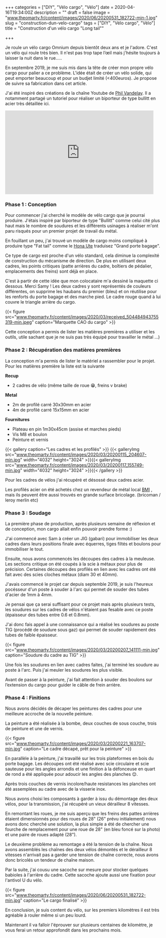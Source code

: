 +++
categories = ["DIY", "Vélo cargo", "Vélo"]
date = 2020-04-16T19:34:00Z
description = ""
draft = false
image = "www.theomarty.fr/content/images/2020/06/20200531_182722-min-1.jpg"
slug = "construction-dun-velo-cargo"
tags = ["DIY", "Vélo cargo", "Vélo"]
title = "Construction d'un vélo cargo \"Long tail\""

+++


Je roule un vélo cargo Omnium depuis bientôt deux ans et je l'adore. C'est un vélo qui roule très bien. Il n'est pas trop tape l’œil mais j'hésite toujours à laisser la nuit dans le rue.....

En septembre 2019, je me suis mis dans la tête de créer mon propre vélo cargo pour palier a ce problème. L'idée était de créer un vélo solide, qui peut emporter beaucoup et pour un budjet limité (<400euros). Je propose de suivre sa fabrication dans cet article.

J'ai été inspiré des créations de la chaîne Youtube de [Phil Vandelay](https://www.youtube.com/channel/UCchU2gYo5UunA6uh6JVOd9A). Il a notamment partagé un tutoriel pour réaliser un biporteur de type bullitt en acier très détaillée ici.

<iframe width="480" height="270" src="https://www.youtube.com/embed/SDlnDEXlfm8?feature=oembed" frameborder="0" allow="accelerometer; autoplay; encrypted-media; gyroscope; picture-in-picture" allowfullscreen></iframe>

### Phase 1 : Conception

Pour commencer j'ai cherché le modèle de vélo cargo que je pourrai produire. J'étais inspiré par biporteur de type "Bullitt" comme celui cité plus haut mais le nombre de soudures et les différents usinages à réaliser m'ont paru risqués pour un premier projet de travail du métal.

En fouillant un peu, j'ai trouvé un modèle de cargo moins compliqué à produire type "Fat tail" comme le [Hona Ute](https://www.konaworld.com/ute.cfm) traduisez "Grand porte bagage".

Ce type de cargo est proche d'un vélo standard, cela diminue la complexité de construction du mécanisme de direction. De plus en utilisant deux cadres, les points critiques (patte arrières du cadre, boîtiers de pédalier, emplacements des freins) sont déjà en place.

C'est à partir de cette idée que mon colocataire m'a dessiné la maquette ci dessous. Merci Samy ! Les deux cadres y sont représentés  de couleurs différentes, on supprime les haubans du premier (bleu) et on réutilise pour les renforts du porte bagage et des marche pied. Le cadre rouge quand à lui couvre le triangle arrière du cargo.

{{< figure src="www.theomarty.fr/content/images/2020/03/received_504484943755319-min.jpeg" caption="Marquette CAO du cargo" >}}

Cette conception a permis de lister les matières premières a utiliser et les outils, utile sachant que je ne suis pas très équipé pour travailler le métal ...)

### Phase 2 : Récupération des matières premières

La conception m'a permis de lister le matériel a rassembler pour le projet. Pour les matières première la liste est la suivante

**Recup**
- 2 cadres de vélo (même taille de roue 😁, freins v brake)

**Metal**
- 2m de profilé carré 30x30mm en acier
- 4m de profilé carré 15x15mm en acier

**Fournitures**
- Plateau en pin 1m30x45cm (assise et marches pieds)
- Vis M8 et boulon
- Peinture et vernis

{{< gallery caption="Les cadres et les profilés" >}}
{{< galleryImg  src="www.theomarty.fr/content/images/2020/03/20200115_204607-min.jpg" width="4032" height="3024" >}}{{< galleryImg  src="www.theomarty.fr/content/images/2020/03/20200117_155749-min.jpg" width="4032" height="3024" >}}{{< /gallery >}}

Pour les cadres de vélos j'ai récupéré et désossé deux cadres acier.

Les profilés acier on été achetés chez un revendeur de métal local [BMI](https://www.google.com/maps/place/Blanchard+Mat%C3%A9riels+Industriels+SARL/@47.178885,-1.499998,15z/data=!4m2!3m1!1s0x0:0xf0b74fef3fa6077a?sa=X&ved=2ahUKEwjjvIDSyO3oAhWizIUKHdPXAWsQ_BIwCnoECBwQCA) , mais ils peuvent être aussi trouvés en grande surface bricolage. (bricoman / leroy merlin etc)

### Phase 3 : Soudage

La première phase de production, après plusieurs semaine de réflexion et de conception, mon cargo allait enfin pouvoir prendre forme :)

J'ai commencé avec Sam à créer un JIG (gabari) pour immobiliser les deux cadres dans leurs positions finale avec équerres, tiges filtés et boulons pour immobiliser le tout.

Ensuite, nous avons commencés les découpes des cadres à la meuleuse. Les sections critique on été coupés à la scie à métaux pour plus de précision. Certaines découpes des profilés en lien avec les cadres ont été fait avec des scies cloches métaux (diam 30 et 40mm).

J'avais commencé le projet car depuis septemble 2019,  je suis l'heureux pocésseur d'un poste à souder à l'arc qui permet de souder des tubes d'acier de 1mm à 4mm.

Je pensai que ça serai suffisant pour ce projet mais après plusieurs tests, les soudures sur les cadres de vélos n'étaient pas fesable avec ce poste (épaisseur des tubes entre 0.6 et 0.8mm).

J'ai donc fais appel à une connaissance qui a réalisé les soudures au poste TIG (procédé de soudure sous gaz) qui permet de souder rapidement des tubes de faible épaisseur.

{{< figure src="www.theomarty.fr/content/images/2020/03/20200207_141111-min.jpg" caption="Soudure du cadre au TIG" >}}

Une fois les soudures en lien avec cadres faites, j'ai terminé les soudure au poste à l'arc. Puis j'ai meuler les soudures les plus visible.

Avant de passer à la peinture, j'ai fait attention à souder des boulons sur l’extension du cargo pour guider le câble de frein arrière.

### Phase 4 : Finitions

Nous avons décidés de décaper les peintures des cadres pour une meilleure accroche de la nouvelle peinture.

La peinture a été réalisée à la bombe, deux couches de sous couche, trois de peinture et une de vernis.

{{< figure src="www.theomarty.fr/content/images/2020/03/20200221_163707-min.jpg" caption="Le cadre décapé, prêt pour la peinture" >}}

En parallèle à la peinture, j'ai travaillé sur les trois plateformes en bois du porte bagage. Les découpes ont été réalisé avec scie circulaire et scie sauteuse pour les angles arrondis et une finition à la défonceuse en quart de rond a été appliquée pour adoucir les angles des planches 😌.

Après trois couches de vernis incolore/haute resistances les planches ont été assemplées au cadre avec de la visserie inox.

Nous avons choisi les composants à garder à issu du démontage des deux vélos, pour la transmission, j'ai récupéré un vieux dérailleur 8 vitesses.

En remontant les roues, je me suis aperçu que les freins des pattes arrières étaient dimensionnés pour des roues de 28" (26" prévu initialement) nous avons donc cherché une solution, la plus simple a été de chercher une fourche de remplacement pour une roue de 28" (en bleu foncé sur la photo) et une paire de roues adapté (28").

Le deuxième problème au remontage a été la tension de la chaîne. Nous avons assemblés les chaînes des deux vélos démontés et le dérailleur 8 vitesses n'arrivait pas a garder une tension de chaîne correcte, nous avons donc bricolés un tendeur de chaîne maison.

Par la suite, j'ai cousu une sacoche sur mesure pour stocker quelques babioles à l'arrière du cadre. Cette sacoche ajoute aussi une fixation pour l'antivol U du vélo.

{{< figure src="www.theomarty.fr/content/images/2020/06/20200531_182722-min.jpg" caption="Le cargo finalisé" >}}

En conclusion, je suis content du vélo, sur les premiers kilomètres il est très agréable à rouler même si un peu lourd.

Maintenant il va falloir l'éprouver sur plusieurs centaines de kilomètre, je vous ferai un retour approfondit dans les prochains mois.

